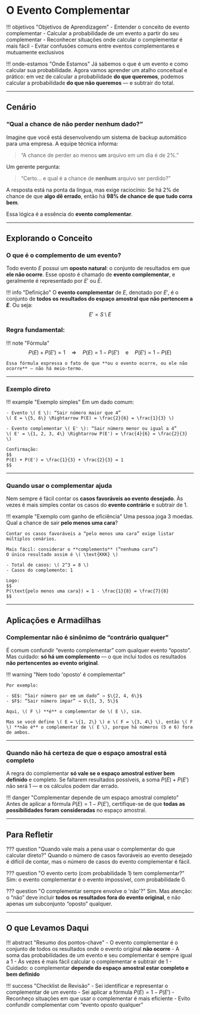 # O Evento Complementar

!!! objetivos "Objetivos de Aprendizagem"
    - Entender o conceito de evento complementar
    - Calcular a probabilidade de um evento a partir do seu complementar
    - Reconhecer situações onde calcular o complementar é mais fácil
    - Evitar confusões comuns entre eventos complementares e mutuamente exclusivos

!!! onde-estamos "Onde Estamos"
    Já sabemos o que é um evento e como calcular sua probabilidade. Agora vamos aprender um atalho conceitual e prático: em vez de calcular a probabilidade **do que queremos**, podemos calcular a probabilidade **do que não queremos** — e subtrair do total.

---

## Cenário

### “Qual a chance de não perder nenhum dado?”

Imagine que você está desenvolvendo um sistema de backup automático para uma empresa. A equipe técnica informa:

> “A chance de perder ao menos **um** arquivo em um dia é de 2%.”

Um gerente pergunta:

> “Certo… e qual é a chance de **nenhum** arquivo ser perdido?”

A resposta está na ponta da língua, mas exige raciocínio:
Se há 2% de chance de que **algo dê errado**, então há **98% de chance de que tudo corra bem**.

Essa lógica é a essência do **evento complementar**.

---

## Explorando o Conceito

### O que é o complemento de um evento?

Todo evento $E$ possui um **oposto natural**: o conjunto de resultados em que **ele não ocorre**. Esse oposto é chamado de **evento complementar**, e geralmente é representado por $E'$ ou $\bar{E}$.

!!! info "Definição"
    O **evento complementar** de $E$, denotado por $E'$, é o conjunto de **todos os resultados do espaço amostral que não pertencem a $E$**.
    Ou seja:
    $$     E' = S \setminus E
        $$

### Regra fundamental:

!!! note "Fórmula"
    $$     P(E) + P(E') = 1
        \quad \Rightarrow \quad
        P(E) = 1 - P(E')
        \quad \text{e} \quad
        P(E') = 1 - P(E)
        $$

    Essa fórmula expressa o fato de que **ou o evento ocorre, ou ele não ocorre** — não há meio-termo.

---

### Exemplo direto

!!! example "Exemplo simples"
    Em um dado comum:

    - Evento \( E \): “Sair número maior que 4”  
    \( E = \{5, 6\} \Rightarrow P(E) = \frac{2}{6} = \frac{1}{3} \)

    - Evento complementar \( E' \): “Sair número menor ou igual a 4”  
    \( E' = \{1, 2, 3, 4\} \Rightarrow P(E') = \frac{4}{6} = \frac{2}{3} \)

    Confirmação:
    $$
    P(E) + P(E') = \frac{1}{3} + \frac{2}{3} = 1
    $$
    

---

### Quando usar o complementar ajuda

Nem sempre é fácil contar os **casos favoráveis ao evento desejado**. Às vezes é mais simples contar os casos do **evento contrário** e subtrair de 1.

!!! example "Exemplo com ganho de eficiência"
    Uma pessoa joga 3 moedas. Qual a chance de sair **pelo menos uma cara**?

    Contar os casos favoráveis a “pelo menos uma cara” exige listar múltiplos cenários.

    Mais fácil: considerar o **complemento** (“nenhuma cara”)  
    O único resultado assim é \( \text{KKK} \)

    - Total de casos: \( 2^3 = 8 \)
    - Casos do complemento: 1

    Logo:
    $$
    P(\text{pelo menos uma cara}) = 1 - \frac{1}{8} = \frac{7}{8}
    $$

---

## Aplicações e Armadilhas

### Complementar não é sinônimo de “contrário qualquer”

É comum confundir “evento complementar” com qualquer evento “oposto”. Mas cuidado: **só há um complemento** — o que inclui todos os resultados **não pertencentes ao evento original**.

!!! warning "Nem todo 'oposto' é complementar"
    
    Por exemplo:

    - $E$: “Sair número par em um dado” → $\{2, 4, 6\}$
    - $F$: “Sair número ímpar” → $\{1, 3, 5\}$

    Aqui, \( F \) **é** o complementar de \( E \), sim.  

    Mas se você define \( E = \{1, 2\} \) e \( F = \{3, 4\} \), então \( F \) **não é** o complementar de \( E \), porque há números (5 e 6) fora de ambos.
    

---

### Quando não há certeza de que o espaço amostral está completo

A regra do complementar **só vale se o espaço amostral estiver bem definido** e completo. Se faltarem resultados possíveis, a soma $P(E) + P(E')$ não será 1 — e os cálculos podem dar errado.

!!! danger "Complementar depende de um espaço amostral completo"
    Antes de aplicar a fórmula $P(E) = 1 - P(E')$, certifique-se de que **todas as possibilidades foram consideradas** no espaço amostral.

---

## Para Refletir

??? question "Quando vale mais a pena usar o complementar do que calcular direto?"
    Quando o número de casos favoráveis ao evento desejado é difícil de contar, mas o número de casos do evento complementar é fácil.

??? question "O evento certo (com probabilidade 1) tem complementar?"
    Sim: o evento complementar é o evento impossível, com probabilidade 0.

??? question "O complementar sempre envolve o 'não'?"
    Sim. Mas atenção: o “não” deve incluir **todos os resultados fora do evento original**, e não apenas um subconjunto “oposto” qualquer.

---

## O que Levamos Daqui

!!! abstract "Resumo dos pontos-chave"
    - O evento complementar é o conjunto de todos os resultados onde o evento original **não ocorre**
    - A soma das probabilidades de um evento e seu complementar é sempre igual a 1
    - Às vezes é mais fácil calcular o complementar e subtrair de 1
    - Cuidado: o complementar **depende do espaço amostral estar completo e bem definido**

!!! success "Checklist de Revisão"
    - Sei identificar e representar o complementar de um evento
    - Sei aplicar a fórmula $P(E) = 1 - P(E')$
    - Reconheço situações em que usar o complementar é mais eficiente
    - Evito confundir complementar com “evento oposto qualquer”


